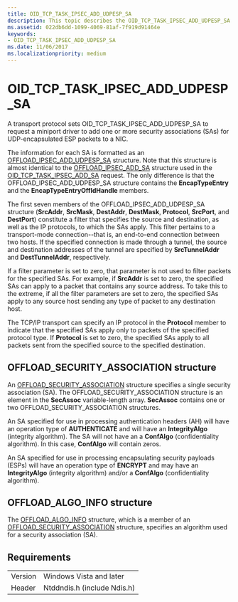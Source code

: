 ```yaml
---
title: OID_TCP_TASK_IPSEC_ADD_UDPESP_SA
description: This topic describes the OID_TCP_TASK_IPSEC_ADD_UDPESP_SA object identifier (OID).
ms.assetid: 022db6dd-1099-4069-81af-7f919d91464e
keywords:
- OID_TCP_TASK_IPSEC_ADD_UDPESP_SA
ms.date: 11/06/2017
ms.localizationpriority: medium
---
```


# OID_TCP_TASK_IPSEC_ADD_UDPESP_SA

A transport protocol sets OID_TCP_TASK_IPSEC_ADD_UDPESP_SA to request a miniport driver to add one or more security associations (SAs) for UDP-encapsulated ESP packets to a NIC.

The information for each SA is formatted as an [OFFLOAD_IPSEC_ADD_UDPESP_SA](https://docs.microsoft.com/windows-hardware/drivers/ddi/content/ntddndis/ns-ntddndis-_offload_ipsec_add_udpesp_sa) structure. Note that this structure is almost identical to the [OFFLOAD_IPSEC_ADD_SA](https://docs.microsoft.com/windows-hardware/drivers/ddi/content/ntddndis/ns-ntddndis-_offload_ipsec_add_sa) structure used in the [OID_TCP_TASK_IPSEC_ADD_SA](oid-tcp-task-ipsec-add-sa.md) request. The only difference is that the OFFLOAD_IPSEC_ADD_UDPESP_SA structure contains the **EncapTypeEntry** and the **EncapTypeEntryOffldHandle** members.

The first seven members of the OFFLOAD_IPSEC_ADD_UDPESP_SA structure (**SrcAddr**, **SrcMask**, **DestAddr**, **DestMask**, **Protocol**, **SrcPort**, and **DestPort**) constitute a filter that specifies the source and destination, as well as the IP protocols, to which the SAs apply. This filter pertains to a transport-mode connection--that is, an end-to-end connection between two hosts. If the specified connection is made through a tunnel, the source and destination addresses of the tunnel are specified by **SrcTunnelAddr** and **DestTunnelAddr**, respectively.

If a filter parameter is set to zero, that parameter is not used to filter packets for the specified SAs. For example, if **SrcAddr** is set to zero, the specified SAs can apply to a packet that contains any source address. To take this to the extreme, if all the filter parameters are set to zero, the specified SAs apply to any source host sending any type of packet to any destination host.

The TCP/IP transport can specify an IP protocol in the **Protocol** member to indicate that the specified SAs apply only to packets of the specified protocol type. If **Protocol** is set to zero, the specified SAs apply to all packets sent from the specified source to the specified destination.

## OFFLOAD_SECURITY_ASSOCIATION structure

An [OFFLOAD_SECURITY_ASSOCIATION](https://docs.microsoft.com/windows-hardware/drivers/ddi/content/ntddndis/ns-ntddndis-_offload_security_association) structure specifies a single security association (SA). The OFFLOAD_SECURITY_ASSOCIATION structure is an element in the **SecAssoc** variable-length array. **SecAssoc** contains one or two OFFLOAD_SECURITY_ASSOCIATION structures.

An SA specified for use in processing authentication headers (AH) will have an operation type of **AUTHENTICATE** and will have an **IntegrityAlgo** (integrity algorithm). The SA will not have an a **ConfAlgo** (confidentiality algorithm). In this case, **ConfAlgo** will contain zeros.

An SA specified for use in processing encapsulating security payloads (ESPs) will have an operation type of **ENCRYPT** and may have an **IntegrityAlgo** (integrity algorithm) and/or a **ConfAlgo** (confidentiality algorithm).

## OFFLOAD_ALGO_INFO structure

The [OFFLOAD_ALGO_INFO](https://docs.microsoft.com/windows-hardware/drivers/ddi/content/ntddndis/ns-ntddndis-_offload_algo_info) structure, which is a member of an [OFFLOAD_SECURITY_ASSOCIATION](https://docs.microsoft.com/windows-hardware/drivers/ddi/content/ntddndis/ns-ntddndis-_offload_security_association) structure, specifies an algorithm used for a security association (SA).

## Requirements

| | |
| --- | --- |
| Version | Windows Vista and later |
| Header | Ntddndis.h (include Ndis.h) |


